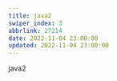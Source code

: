 ```yaml
---
title: java2
swiper_index: 3
abbrlink: 27214
date: 2022-11-04 23:00:00
updated: 2022-11-04 23:00:00
---
```


java2